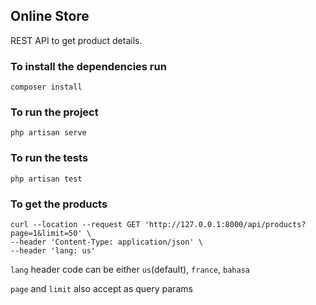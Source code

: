## Online Store
REST API to get product details.
 
### To install the dependencies run 
    composer install

### To run the project 
	php artisan serve

### To run the tests
	php artisan test


### To get the products 
	curl --location --request GET 'http://127.0.0.1:8000/api/products?page=1&limit=50' \
	--header 'Content-Type: application/json' \
	--header 'lang: us'

`lang` header code can be either `us`(default), `france`, `bahasa`

`page` and `limit` also accept as query params
	
